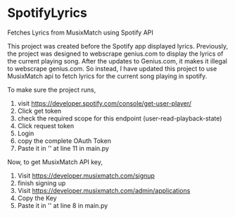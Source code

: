 # SpotifyLyrics
Fetches Lyrics from MusixMatch using Spotify API

This project was created before the Spotify app displayed lyrics. Previously, the project was designed to webscrape genius.com to display the lyrics of the current playing song. After the updates to Genius.com, it makes it illegal to webscrape genius.com. So instead, I have updated this project to use MusixMatch api to fetch lyrics for the current song playing in spotify.

To make sure the project runs,
1) visit https://developer.spotify.com/console/get-user-player/
2) Click get token
3) check the required scope for this endpoint (user-read-playback-state)
4) Click request token
5) Login
6) copy the complete OAuth Token
7) Paste it in '' at line 11 in main.py

Now, to get MusixMatch API key,
1) Visit https://developer.musixmatch.com/signup
2) finish signing up
3) Visit https://developer.musixmatch.com/admin/applications
4) Copy the Key
5) Paste it in '' at line 8 in main.py
